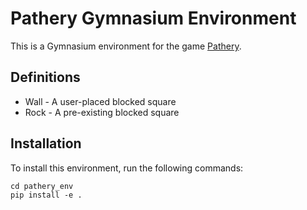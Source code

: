 # Pathery Gymnasium Environment

This is a Gymnasium environment for the game [Pathery](https://www.pathery.com/home).

## Definitions

 - Wall - A user-placed blocked square
 - Rock - A pre-existing blocked square

## Installation

To install this environment, run the following commands:

```{shell}
cd pathery_env
pip install -e .
```

